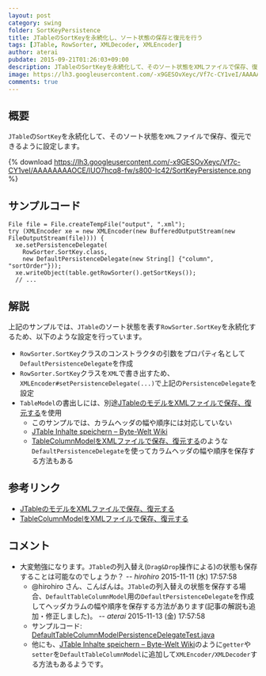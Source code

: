 ```yaml
---
layout: post
category: swing
folder: SortKeyPersistence
title: JTableのSortKeyを永続化し、ソート状態の保存と復元を行う
tags: [JTable, RowSorter, XMLDecoder, XMLEncoder]
author: aterai
pubdate: 2015-09-21T01:26:03+09:00
description: JTableのSortKeyを永続化して、そのソート状態をXMLファイルで保存、復元できるように設定します。
image: https://lh3.googleusercontent.com/-x9GESOvXeyc/Vf7c-CY1veI/AAAAAAAAOCE/lUO7hcq8-fw/s800-Ic42/SortKeyPersistence.png
comments: true
---
```

## 概要
`JTable`の`SortKey`を永続化して、そのソート状態を`XML`ファイルで保存、復元できるように設定します。

{% download https://lh3.googleusercontent.com/-x9GESOvXeyc/Vf7c-CY1veI/AAAAAAAAOCE/lUO7hcq8-fw/s800-Ic42/SortKeyPersistence.png %}

## サンプルコード
<pre class="prettyprint"><code>File file = File.createTempFile("output", ".xml");
try (XMLEncoder xe = new XMLEncoder(new BufferedOutputStream(new FileOutputStream(file)))) {
  xe.setPersistenceDelegate(
    RowSorter.SortKey.class,
    new DefaultPersistenceDelegate(new String[] {"column", "sortOrder"}));
  xe.writeObject(table.getRowSorter().getSortKeys());
  // ...
</code></pre>

## 解説
上記のサンプルでは、`JTable`のソート状態を表す`RowSorter.SortKey`を永続化するため、以下のような設定を行っています。

- `RowSorter.SortKey`クラスのコンストラクタの引数をプロパティ名として`DefaultPersistenceDelegate`を作成
- `RowSorter.SortKey`クラスを`XML`で書き出すため、`XMLEncoder#setPersistenceDelegate(...)`で上記の`PersistenceDelegate`を設定
- `TableModel`の書出しには、別途[JTableのモデルをXMLファイルで保存、復元する](https://ateraimemo.com/Swing/PersistenceDelegate.html)を使用
    - このサンプルでは、カラムヘッダの幅や順序には対応していない
    - [JTable Inhalte speichern – Byte-Welt Wiki](http://wiki.byte-welt.net/wiki/JTable_Inhalte_speichern)
    - [TableColumnModelをXMLファイルで保存、復元する](https://ateraimemo.com/Swing/ColumnModelPersistence.html)のような`DefaultPersistenceDelegate`を使ってカラムヘッダの幅や順序を保存する方法もある

<!-- dummy comment line for breaking list -->

## 参考リンク
- [JTableのモデルをXMLファイルで保存、復元する](https://ateraimemo.com/Swing/PersistenceDelegate.html)
- [TableColumnModelをXMLファイルで保存、復元する](https://ateraimemo.com/Swing/ColumnModelPersistence.html)

<!-- dummy comment line for breaking list -->

## コメント
- 大変勉強になります。`JTable`の列入替え(`Drag&Drop`操作による)の状態も保存することは可能なのでしょうか？ -- *hirohiro* 2015-11-11 (水) 17:57:58
    - @hirohiro さん、こんばんは。`JTable`の列入替えの状態を保存する場合、`DefaultTableColumnModel`用の`DefaultPersistenceDelegate`を作成してヘッダカラムの幅や順序を保存する方法があります(記事の解説も追加・修正しました)。 -- *aterai* 2015-11-13 (金) 17:57:58
    - サンプルコード: [DefaultTableColumnModelPersistenceDelegateTest.java](https://gist.github.com/aterai/c9b8d33d04f848d552fa)
    - 他にも、[JTable Inhalte speichern – Byte-Welt Wiki](http://wiki.byte-welt.net/wiki/JTable_Inhalte_speichern)のように`getter`や`setter`を`DefaultTableColumnModel`に追加して`XMLEncoder/XMLDecoder`する方法もあるようです。

<!-- dummy comment line for breaking list -->
